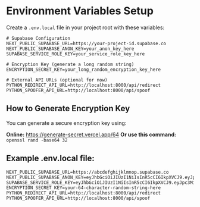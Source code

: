 # Environment Variables Setup

Create a `.env.local` file in your project root with these variables:

```env
# Supabase Configuration
NEXT_PUBLIC_SUPABASE_URL=https://your-project-id.supabase.co
NEXT_PUBLIC_SUPABASE_ANON_KEY=your_anon_key_here
SUPABASE_SERVICE_ROLE_KEY=your_service_role_key_here

# Encryption Key (generate a long random string)
ENCRYPTION_SECRET_KEY=your_long_random_encryption_key_here

# External API URLs (optional for now)
PYTHON_REDIRECT_API_URL=http://localhost:8000/api/redirect
PYTHON_SPOOFER_API_URL=http://localhost:8000/api/spoof
```

## How to Generate Encryption Key

You can generate a secure encryption key using:

**Online:** https://generate-secret.vercel.app/64
**Or use this command:** `openssl rand -base64 32`

## Example .env.local file:

```env
NEXT_PUBLIC_SUPABASE_URL=https://abcdefghijklmnop.supabase.co
NEXT_PUBLIC_SUPABASE_ANON_KEY=eyJhbGciOiJIUzI1NiIsInR5cCI6IkpXVCJ9.eyJpc3MiOiJzdXBhYmFzZSIsInJlZiI6ImFiY2RlZmdoaWprbG1ub3AiLCJyb2xlIjoiYW5vbiIsImlhdCI6MTY5NjU0MzIxMCwiZXhwIjoyMDExMjE5MjEwfQ.example
SUPABASE_SERVICE_ROLE_KEY=eyJhbGciOiJIUzI1NiIsInR5cCI6IkpXVCJ9.eyJpc3MiOiJzdXBhYmFzZSIsInJlZiI6ImFiY2RlZmdoaWprbG1ub3AiLCJyb2xlIjoic2VydmljZV9yb2xlIiwiaWF0IjoxNjk2NTQzMjEwLCJleHA6MjAxMTIxOTIxMH0.example
ENCRYPTION_SECRET_KEY=your-64-character-random-string-here
PYTHON_REDIRECT_API_URL=http://localhost:8000/api/redirect
PYTHON_SPOOFER_API_URL=http://localhost:8000/api/spoof
```
